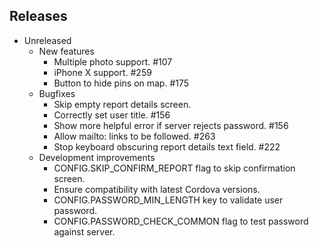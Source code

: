 ## Releases

* Unreleased
    - New features
        - Multiple photo support. #107
        - iPhone X support. #259
        - Button to hide pins on map. #175
    - Bugfixes
        - Skip empty report details screen.
        - Correctly set user title. #156
        - Show more helpful error if server rejects password. #156
        - Allow mailto: links to be followed. #263
        - Stop keyboard obscuring report details text field. #222
    - Development improvements
        - CONFIG.SKIP_CONFIRM_REPORT flag to skip confirmation screen.
        - Ensure compatibility with latest Cordova versions.
        - CONFIG.PASSWORD_MIN_LENGTH key to validate user password.
        - CONFIG.PASSWORD_CHECK_COMMON flag to test password against server.
